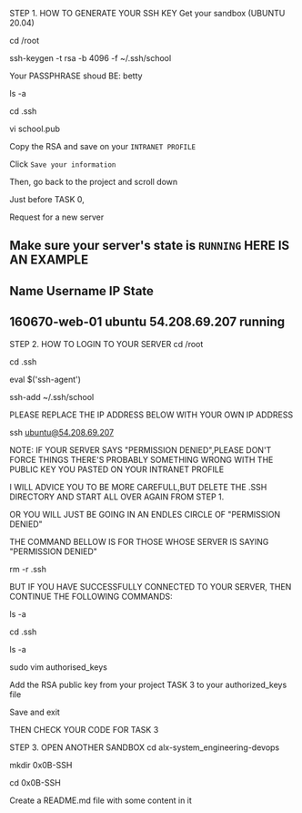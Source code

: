 STEP 1. HOW TO GENERATE YOUR SSH KEY
Get your sandbox (UBUNTU 20.04)


cd /root

ssh-keygen -t rsa -b 4096 -f ~/.ssh/school


Your PASSPHRASE shoud BE: betty


ls -a

cd .ssh

vi  school.pub

Copy the RSA and save on your `INTRANET PROFILE`

Click `Save your information`

Then, go back to the project and scroll down

Just before TASK 0, 

Request for a new server

Make sure your server's state is `RUNNING`
HERE IS AN EXAMPLE
---
Name		Username	IP		State	
---
160670-web-01	ubuntu		54.208.69.207	running
---
STEP 2. HOW TO LOGIN TO YOUR SERVER
cd /root

cd .ssh

eval $('ssh-agent')

ssh-add ~/.ssh/school

PLEASE REPLACE THE IP ADDRESS BELOW WITH YOUR OWN IP ADDRESS

ssh ubuntu@54.208.69.207

NOTE: IF YOUR SERVER SAYS "PERMISSION DENIED",PLEASE DON'T FORCE THINGS
THERE'S PROBABLY SOMETHING WRONG WITH THE PUBLIC KEY YOU PASTED ON YOUR INTRANET PROFILE


I WILL ADVICE YOU TO BE MORE CAREFULL,BUT DELETE THE .SSH DIRECTORY AND START ALL OVER AGAIN FROM STEP 1.


OR YOU WILL JUST BE GOING IN AN ENDLES CIRCLE OF "PERMISSION DENIED"


THE COMMAND BELLOW IS FOR THOSE WHOSE SERVER IS SAYING "PERMISSION DENIED"

rm -r .ssh

BUT IF YOU HAVE SUCCESSFULLY CONNECTED TO YOUR SERVER, THEN CONTINUE THE FOLLOWING COMMANDS:

ls -a

cd .ssh

ls -a

sudo vim authorised_keys

Add the RSA public key from your project TASK 3 to your authorized_keys file

Save and exit

THEN CHECK YOUR CODE FOR TASK 3

STEP 3. OPEN ANOTHER SANDBOX
cd  alx-system_engineering-devops

mkdir 0x0B-SSH

cd 0x0B-SSH

Create a README.md file with some content in it
